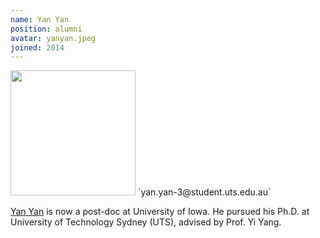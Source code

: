 ```yaml
---
name: Yan Yan
position: alumni
avatar: yanyan.jpeg
joined: 2014
---
```


<img width="200" src="{{site.baseurl}}/images/people/{{page.avatar}}" data-action="zoom">
<i class="fa fa-envelope-o"></i> `yan.yan-3@student.uts.edu.au`

[Yan Yan](http://iemppu.github.io/) is now a post-doc at University of Iowa. He pursued his Ph.D. at University of Technology Sydney (UTS), advised by Prof. Yi Yang.

